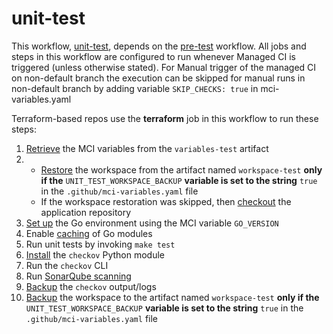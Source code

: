 # unit-test
This workflow, [unit-test](https://github.com/glcp/managed-ci-workflow/tree/v1.4.0/.github/workflows/mci-unit-test.yaml), 
depends on the [pre-test](../pre-test/jobs) workflow.
All jobs and steps in this workflow are configured to run whenever Managed CI is triggered 
(unless otherwise stated).
For Manual trigger of the managed CI on non-default branch the execution can be skipped for manual runs in non-default branch by adding variable `SKIP_CHECKS: true` in mci-variables.yaml

Terraform-based repos use the **terraform** job in this workflow to run these steps:

1. [Retrieve](https://github.com/glcp/mci-actions-variables-restore/tree/v2) the MCI variables
   from the `variables-test` artifact
2. 
   * [Restore](https://github.com/glcp/mci-actions-workspace-restore/tree/v1) the workspace
     from the artifact named `workspace-test` **only if the** `UNIT_TEST_WORKSPACE_BACKUP`
     **variable is set to the string** `true` in the `.github/mci-variables.yaml` file
   * If the workspace restoration was skipped, then
     [checkout](https://github.com/actions/checkout) the application repository
3. [Set up](https://github.com/actions/setup-go/tree/v3) the Go environment using the MCI variable `GO_VERSION`
4. Enable [caching](https://github.com/actions/cache/tree/v3) of Go modules
5. Run unit tests by invoking `make test`
6. [Install](https://pypi.org/project/checkov/) the `checkov` Python module
7. Run the `checkov` CLI
8. Run [SonarQube scanning](https://github.com/hpe-actions/sonarqube-scan)
9. [Backup](https://github.com/glcp/mci-actions-backup-outputs/tree/v1) the `checkov` output/logs
10. [Backup](https://github.com/glcp/mci-actions-workspace-backup/tree/v1) the workspace to the
   artifact named `workspace-test` **only if the** `UNIT_TEST_WORKSPACE_BACKUP`
   **variable is set to the string** `true` in the `.github/mci-variables.yaml` file

